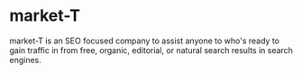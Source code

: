# market-T
market-T is an SEO focused company to assist anyone to who's ready to gain traffic in from free, organic, editorial, or natural search results in search engines.
